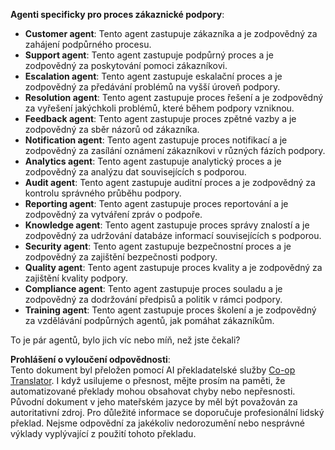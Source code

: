 <!--
CO_OP_TRANSLATOR_METADATA:
{
  "original_hash": "5be7b05ac3220c4fb91e9bd5a37a3794",
  "translation_date": "2025-07-12T11:40:17+00:00",
  "source_file": "08-multi-agent/solution/solution.md",
  "language_code": "cs"
}
-->
**Agenti specificky pro proces zákaznické podpory**:

- **Customer agent**: Tento agent zastupuje zákazníka a je zodpovědný za zahájení podpůrného procesu.
- **Support agent**: Tento agent zastupuje podpůrný proces a je zodpovědný za poskytování pomoci zákazníkovi.
- **Escalation agent**: Tento agent zastupuje eskalační proces a je zodpovědný za předávání problémů na vyšší úroveň podpory.
- **Resolution agent**: Tento agent zastupuje proces řešení a je zodpovědný za vyřešení jakýchkoli problémů, které během podpory vzniknou.
- **Feedback agent**: Tento agent zastupuje proces zpětné vazby a je zodpovědný za sběr názorů od zákazníka.
- **Notification agent**: Tento agent zastupuje proces notifikací a je zodpovědný za zasílání oznámení zákazníkovi v různých fázích podpory.
- **Analytics agent**: Tento agent zastupuje analytický proces a je zodpovědný za analýzu dat souvisejících s podporou.
- **Audit agent**: Tento agent zastupuje auditní proces a je zodpovědný za kontrolu správného průběhu podpory.
- **Reporting agent**: Tento agent zastupuje proces reportování a je zodpovědný za vytváření zpráv o podpoře.
- **Knowledge agent**: Tento agent zastupuje proces správy znalostí a je zodpovědný za udržování databáze informací souvisejících s podporou.
- **Security agent**: Tento agent zastupuje bezpečnostní proces a je zodpovědný za zajištění bezpečnosti podpory.
- **Quality agent**: Tento agent zastupuje proces kvality a je zodpovědný za zajištění kvality podpory.
- **Compliance agent**: Tento agent zastupuje proces souladu a je zodpovědný za dodržování předpisů a politik v rámci podpory.
- **Training agent**: Tento agent zastupuje proces školení a je zodpovědný za vzdělávání podpůrných agentů, jak pomáhat zákazníkům.

To je pár agentů, bylo jich víc nebo míň, než jste čekali?

**Prohlášení o vyloučení odpovědnosti**:  
Tento dokument byl přeložen pomocí AI překladatelské služby [Co-op Translator](https://github.com/Azure/co-op-translator). I když usilujeme o přesnost, mějte prosím na paměti, že automatizované překlady mohou obsahovat chyby nebo nepřesnosti. Původní dokument v jeho mateřském jazyce by měl být považován za autoritativní zdroj. Pro důležité informace se doporučuje profesionální lidský překlad. Nejsme odpovědní za jakékoliv nedorozumění nebo nesprávné výklady vyplývající z použití tohoto překladu.